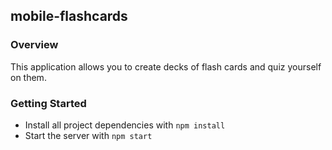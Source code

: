 ## mobile-flashcards

### Overview

This application allows you to create decks of flash cards and quiz yourself on them.

### Getting Started

* Install all project dependencies with `npm install`
* Start the server with `npm start`
